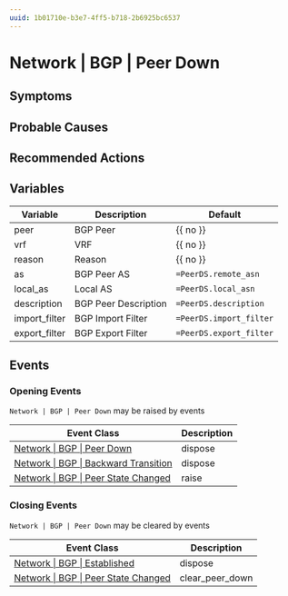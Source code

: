 ```yaml
---
uuid: 1b01710e-b3e7-4ff5-b718-2b6925bc6537
---
```

# Network | BGP | Peer Down

## Symptoms

## Probable Causes

## Recommended Actions

## Variables

| Variable      | Description          | Default                 |
| ------------- | -------------------- | ----------------------- |
| peer          | BGP Peer             | {{ no }}                |
| vrf           | VRF                  | {{ no }}                |
| reason        | Reason               | {{ no }}                |
| as            | BGP Peer AS          | `=PeerDS.remote_asn`    |
| local_as      | Local AS             | `=PeerDS.local_asn`     |
| description   | BGP Peer Description | `=PeerDS.description`   |
| import_filter | BGP Import Filter    | `=PeerDS.import_filter` |
| export_filter | BGP Export Filter    | `=PeerDS.export_filter` |

## Events

### Opening Events
`Network | BGP | Peer Down` may be raised by events

| Event Class                                                                                            | Description |
| ------------------------------------------------------------------------------------------------------ | ----------- |
| [Network \| BGP \| Peer Down](../event-classes-reference/network/bgp/peer-down.md)                     | dispose     |
| [Network \| BGP \| Backward Transition](../event-classes-reference/network/bgp/backward-transition.md) | dispose     |
| [Network \| BGP \| Peer State Changed](../event-classes-reference/network/bgp/peer-state-changed.md)   | raise       |

### Closing Events
`Network | BGP | Peer Down` may be cleared by events

| Event Class                                                                                          | Description     |
| ---------------------------------------------------------------------------------------------------- | --------------- |
| [Network \| BGP \| Established](../event-classes-reference/network/bgp/established.md)               | dispose         |
| [Network \| BGP \| Peer State Changed](../event-classes-reference/network/bgp/peer-state-changed.md) | clear_peer_down |
